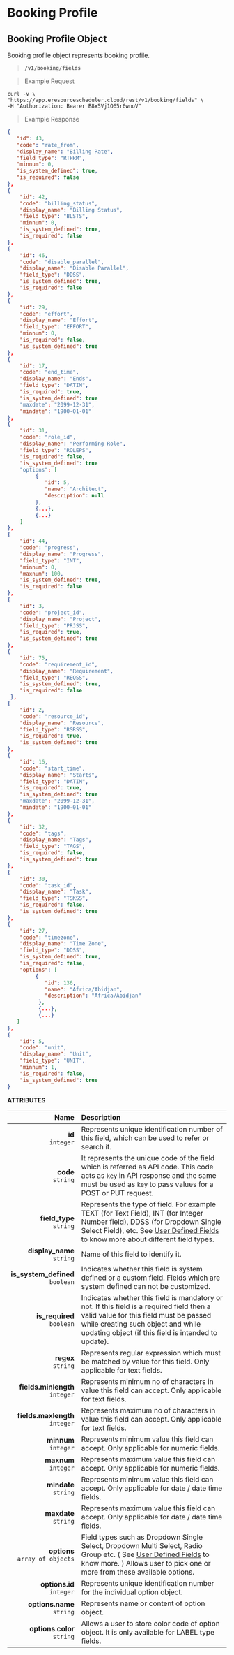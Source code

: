 
# Booking Profile

## Booking Profile Object

Booking profile object represents booking profile.

> **`/v1/booking/fields`**

> Example Request

```shell
curl -v \
"https://app.eresourcescheduler.cloud/rest/v1/booking/fields" \
-H "Authorization: Bearer B8x5Vj1O65r6wnoV"
```
> Example Response 
 
```json
{
   "id": 43,
   "code": "rate_from",
   "display_name": "Billing Rate",
   "field_type": "RTFRM",
   "minnum": 0,
   "is_system_defined": true,
   "is_required": false
},
{
    "id": 42,
    "code": "billing_status",
    "display_name": "Billing Status",
    "field_type": "BLSTS",
    "minnum": 0,
    "is_system_defined": true,
    "is_required": false
},
{
    "id": 46,
    "code": "disable_parallel",
    "display_name": "Disable Parallel",
    "field_type": "DDSS",
    "is_system_defined": true,
    "is_required": false
},
{
    "id": 29,
    "code": "effort",
    "display_name": "Effort",
    "field_type": "EFFORT",
    "minnum": 0,
    "is_required": false,
    "is_system_defined": true
},
{
    "id": 17,
    "code": "end_time",
    "display_name": "Ends",
    "field_type": "DATIM",
    "is_required": true,
    "is_system_defined": true
    "maxdate": "2099-12-31",
    "mindate": "1900-01-01"
},
{
    "id": 31,
    "code": "role_id",
    "display_name": "Performing Role",
    "field_type": "ROLEPS",
    "is_required": false,
    "is_system_defined": true
    "options": [
         {
            "id": 5,
            "name": "Architect",
            "description": null
         },
         {...},
         {...}
    ]
},
{
    "id": 44,
    "code": "progress",
    "display_name": "Progress",
    "field_type": "INT",
    "minnum": 0,
    "maxnum": 100,
    "is_system_defined": true,
    "is_required": false
},
{
    "id": 3,
    "code": "project_id",
    "display_name": "Project",
    "field_type": "PRJSS",
    "is_required": true,
    "is_system_defined": true
},
{
    "id": 75,
    "code": "requirement_id",
    "display_name": "Requirement",
    "field_type": "REQSS",
    "is_system_defined": true,
    "is_required": false
 },
{
    "id": 2,
    "code": "resource_id",
    "display_name": "Resource",
    "field_type": "RSRSS",
    "is_required": true,
    "is_system_defined": true
},
{
    "id": 16,
    "code": "start_time",
    "display_name": "Starts",
    "field_type": "DATIM",
    "is_required": true,
    "is_system_defined": true
    "maxdate": "2099-12-31",
    "mindate": "1900-01-01"
},
{
    "id": 32,
    "code": "tags",
    "display_name": "Tags",
    "field_type": "TAGS",
    "is_required": false,
    "is_system_defined": true
},
{
    "id": 30,
    "code": "task_id",
    "display_name": "Task",
    "field_type": "TSKSS",
    "is_required": false,
    "is_system_defined": true
},
{
    "id": 27,
    "code": "timezone",
    "display_name": "Time Zone",
    "field_type": "DDSS",
    "is_system_defined": true,
    "is_required": false,
    "options": [
         {
            "id": 136,
            "name": "Africa/Abidjan",
            "description": "Africa/Abidjan"
          },
          {...},
          {...}
   ]
},
{
    "id": 5,
    "code": "unit",
    "display_name": "Unit",
    "field_type": "UNIT",
    "minnum": 1,
    "is_required": false,
    "is_system_defined": true
}

```



<span class="optional"><b>ATTRIBUTES</b></span>

Name | Description
| ---:  |  :----   |
**id**  <br>`integer` |  Represents unique identification number of this field, which can be used to refer or search it.
**code**  <br>`string` |  It represents the unique code of the field which is referred as API code. This code acts as `key` in API response and the same must be used as `key` to pass values for a POST or PUT request.
**field_type** <br>`string` | Represents the type of field. For example  TEXT (for Text Field), INT (for Integer Number field), DDSS (for Dropdown Single Select Field), etc. See <a href = "#user-defined-fields" class="api-ref">User Defined Fields</a> to know more about different field types.
**display_name**<br>`string` |Name of this field to identify it.
**is_system_defined**<br>`boolean` |  Indicates whether this field is system defined or a custom field. Fields which are system defined can not be customized.
**is_required**<br>`boolean` |Indicates whether this field is mandatory or not. If this field is a required field then a valid value for this field must be passed while creating such object and while updating object (if this field is intended to update).
**regex** <br>`string` |  Represents regular expression which must be matched by value for this field. <span class="warning">Only applicable for text fields</span>.
**fields.minlength** <br>`integer` |  Represents minimum no of characters in value this field can accept. <span class="warning"> Only applicable for text fields</span>.
**fields.maxlength** <br>`integer` |  Represents maximum no of characters in value this field can accept. <span class="warning">Only applicable for text fields<span>.
**minnum** <br>`integer` | Represents minimum value this field can accept. <span class="warning">Only applicable for numeric fields</span>.
**maxnum** <br>`integer` | Represents maximum value this field can accept. <span class="warning">Only applicable for numeric fields</span>.
**mindate** <br>`string` |Represents minimum value this field can accept. <span class="warning">Only applicable for date / date time fields</span>.
**maxdate** <br>`string` |Represents maximum value this field can accept. <span class="warning">Only applicable for date / date time fields</span>.
**options** <br> `array of objects` | Field types such as Dropdown Single Select, Dropdown Multi Select, Radio Group etc. ( See <a href="#user-defined-fields" class = "api-ref">User Defined Fields</a> to know more. ) Allows user to pick one or more from these available options.
**options.id** <br> `integer` |   Represents unique identification number for the individual option object.
**options.name** <br> `string` | Represents name or content of option object.
**options.color** <br> `string` | Allows a user to store color code of option object. <span class="warning">It is only available for LABEL type fields</span>.